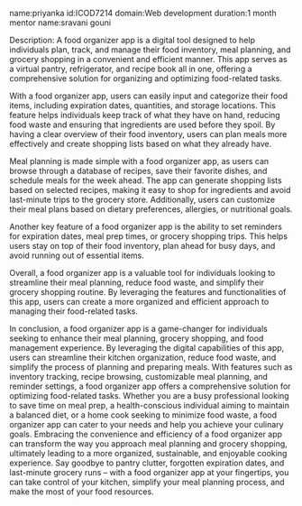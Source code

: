 name:priyanka
id:ICOD7214
domain:Web development
duration:1 month
mentor name:sravani gouni

Description:
A food organizer app is a digital tool designed to help individuals plan, track, and manage their food inventory, meal planning, and grocery shopping in a convenient and efficient manner. This app serves as a virtual pantry, refrigerator, and recipe book all in one, offering a comprehensive solution for organizing and optimizing food-related tasks.

With a food organizer app, users can easily input and categorize their food items, including expiration dates, quantities, and storage locations. This feature helps individuals keep track of what they have on hand, reducing food waste and ensuring that ingredients are used before they spoil. By having a clear overview of their food inventory, users can plan meals more effectively and create shopping lists based on what they already have.

Meal planning is made simple with a food organizer app, as users can browse through a database of recipes, save their favorite dishes, and schedule meals for the week ahead. The app can generate shopping lists based on selected recipes, making it easy to shop for ingredients and avoid last-minute trips to the grocery store. Additionally, users can customize their meal plans based on dietary preferences, allergies, or nutritional goals.

Another key feature of a food organizer app is the ability to set reminders for expiration dates, meal prep times, or grocery shopping trips. This helps users stay on top of their food inventory, plan ahead for busy days, and avoid running out of essential items.

Overall, a food organizer app is a valuable tool for individuals looking to streamline their meal planning, reduce food waste, and simplify their grocery shopping routine. By leveraging the features and functionalities of this app, users can create a more organized and efficient approach to managing their food-related tasks.

In conclusion, a food organizer app is a game-changer for individuals seeking to enhance their meal planning, grocery shopping, and food management experience.
By leveraging the digital capabilities of this app, users can streamline their kitchen organization, reduce food waste, and simplify the process of planning and preparing meals. 
With features such as inventory tracking, recipe browsing, customizable meal planning, and reminder settings, a food organizer app offers a comprehensive solution for optimizing food-related tasks.
Whether you are a busy professional looking to save time on meal prep, a health-conscious individual aiming to maintain a balanced diet, or a home cook seeking to minimize food waste, a food organizer app can cater to your needs and help you achieve your culinary goals.
Embracing the convenience and efficiency of a food organizer app can transform the way you approach meal planning and grocery shopping, ultimately leading to a more organized, sustainable, and enjoyable cooking experience. Say goodbye to pantry clutter, forgotten expiration dates, and last-minute grocery runs – with a food organizer app at your fingertips, you can take control of your kitchen, simplify your meal planning process, and make the most of your food resources.
